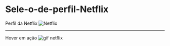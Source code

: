 # Sele-o-de-perfil-Netflix
Perfil da Netflix
![Netflix](https://user-images.githubusercontent.com/91360641/140847231-4add4138-86e1-44a1-a3d5-9aa188e48bb9.png)



--------------------------------------------------------
Hover em ação
![gif netflix](https://user-images.githubusercontent.com/91360641/140847662-881aa67c-558b-4c02-a189-301c47c8ea7b.gif)

